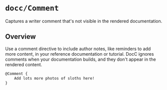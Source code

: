 # ``docc/Comment``

Captures a writer comment that's not visible in the rendered documentation.

## Overview

Use a comment directive to include author notes, like reminders to add more content, in your reference documentation or tutorial. DocC ignores comments when your documentation builds, and they don't appear in the rendered content.

```markdown
@Comment {
    Add lots more photos of sloths here!
} 
````

<!-- Copyright (c) 2021 Apple Inc and the Swift Project authors. All Rights Reserved. -->
